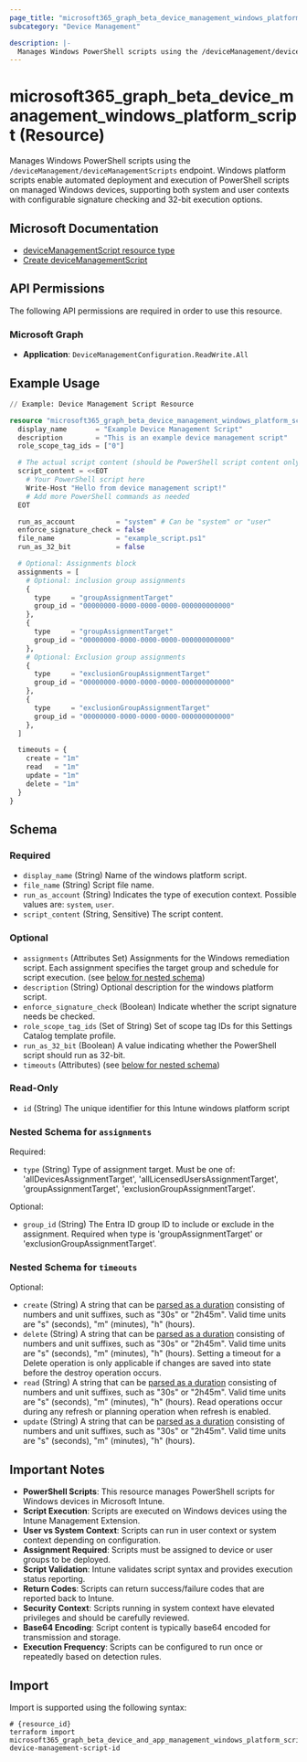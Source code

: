```yaml
---
page_title: "microsoft365_graph_beta_device_management_windows_platform_script Resource - terraform-provider-microsoft365"
subcategory: "Device Management"

description: |-
  Manages Windows PowerShell scripts using the /deviceManagement/deviceManagementScripts endpoint. Windows platform scripts enable automated deployment and execution of PowerShell scripts on managed Windows devices, supporting both system and user contexts with configurable signature checking and 32-bit execution options.
---
```


# microsoft365_graph_beta_device_management_windows_platform_script (Resource)

Manages Windows PowerShell scripts using the `/deviceManagement/deviceManagementScripts` endpoint. Windows platform scripts enable automated deployment and execution of PowerShell scripts on managed Windows devices, supporting both system and user contexts with configurable signature checking and 32-bit execution options.

## Microsoft Documentation

- [deviceManagementScript resource type](https://learn.microsoft.com/en-us/graph/api/resources/intune-shared-devicemanagementscript?view=graph-rest-beta)
- [Create deviceManagementScript](https://learn.microsoft.com/en-us/graph/api/intune-shared-devicemanagementscript-create?view=graph-rest-beta)

## API Permissions

The following API permissions are required in order to use this resource.

### Microsoft Graph

- **Application**: `DeviceManagementConfiguration.ReadWrite.All`

## Example Usage

```terraform
// Example: Device Management Script Resource

resource "microsoft365_graph_beta_device_management_windows_platform_script" "example" {
  display_name       = "Example Device Management Script"
  description        = "This is an example device management script"
  role_scope_tag_ids = ["0"]

  # The actual script content (should be PowerShell script content only)
  script_content = <<EOT
    # Your PowerShell script here
    Write-Host "Hello from device management script!"
    # Add more PowerShell commands as needed
  EOT

  run_as_account          = "system" # Can be "system" or "user"
  enforce_signature_check = false
  file_name               = "example_script.ps1"
  run_as_32_bit           = false

  # Optional: Assignments block
  assignments = [
    # Optional: inclusion group assignments
    {
      type     = "groupAssignmentTarget"
      group_id = "00000000-0000-0000-0000-000000000000"
    },
    {
      type     = "groupAssignmentTarget"
      group_id = "00000000-0000-0000-0000-000000000000"
    },
    # Optional: Exclusion group assignments
    {
      type     = "exclusionGroupAssignmentTarget"
      group_id = "00000000-0000-0000-0000-000000000000"
    },
    {
      type     = "exclusionGroupAssignmentTarget"
      group_id = "00000000-0000-0000-0000-000000000000"
    },
  ]

  timeouts = {
    create = "1m"
    read   = "1m"
    update = "1m"
    delete = "1m"
  }
}
```

<!-- schema generated by tfplugindocs -->
## Schema

### Required

- `display_name` (String) Name of the windows platform script.
- `file_name` (String) Script file name.
- `run_as_account` (String) Indicates the type of execution context. Possible values are: `system`, `user`.
- `script_content` (String, Sensitive) The script content.

### Optional

- `assignments` (Attributes Set) Assignments for the Windows remediation script. Each assignment specifies the target group and schedule for script execution. (see [below for nested schema](#nestedatt--assignments))
- `description` (String) Optional description for the windows platform script.
- `enforce_signature_check` (Boolean) Indicate whether the script signature needs be checked.
- `role_scope_tag_ids` (Set of String) Set of scope tag IDs for this Settings Catalog template profile.
- `run_as_32_bit` (Boolean) A value indicating whether the PowerShell script should run as 32-bit.
- `timeouts` (Attributes) (see [below for nested schema](#nestedatt--timeouts))

### Read-Only

- `id` (String) The unique identifier for this Intune windows platform script

<a id="nestedatt--assignments"></a>
### Nested Schema for `assignments`

Required:

- `type` (String) Type of assignment target. Must be one of: 'allDevicesAssignmentTarget', 'allLicensedUsersAssignmentTarget', 'groupAssignmentTarget', 'exclusionGroupAssignmentTarget'.

Optional:

- `group_id` (String) The Entra ID group ID to include or exclude in the assignment. Required when type is 'groupAssignmentTarget' or 'exclusionGroupAssignmentTarget'.


<a id="nestedatt--timeouts"></a>
### Nested Schema for `timeouts`

Optional:

- `create` (String) A string that can be [parsed as a duration](https://pkg.go.dev/time#ParseDuration) consisting of numbers and unit suffixes, such as "30s" or "2h45m". Valid time units are "s" (seconds), "m" (minutes), "h" (hours).
- `delete` (String) A string that can be [parsed as a duration](https://pkg.go.dev/time#ParseDuration) consisting of numbers and unit suffixes, such as "30s" or "2h45m". Valid time units are "s" (seconds), "m" (minutes), "h" (hours). Setting a timeout for a Delete operation is only applicable if changes are saved into state before the destroy operation occurs.
- `read` (String) A string that can be [parsed as a duration](https://pkg.go.dev/time#ParseDuration) consisting of numbers and unit suffixes, such as "30s" or "2h45m". Valid time units are "s" (seconds), "m" (minutes), "h" (hours). Read operations occur during any refresh or planning operation when refresh is enabled.
- `update` (String) A string that can be [parsed as a duration](https://pkg.go.dev/time#ParseDuration) consisting of numbers and unit suffixes, such as "30s" or "2h45m". Valid time units are "s" (seconds), "m" (minutes), "h" (hours).

## Important Notes

- **PowerShell Scripts**: This resource manages PowerShell scripts for Windows devices in Microsoft Intune.
- **Script Execution**: Scripts are executed on Windows devices using the Intune Management Extension.
- **User vs System Context**: Scripts can run in user context or system context depending on configuration.
- **Assignment Required**: Scripts must be assigned to device or user groups to be deployed.
- **Script Validation**: Intune validates script syntax and provides execution status reporting.
- **Return Codes**: Scripts can return success/failure codes that are reported back to Intune.
- **Security Context**: Scripts running in system context have elevated privileges and should be carefully reviewed.
- **Base64 Encoding**: Script content is typically base64 encoded for transmission and storage.
- **Execution Frequency**: Scripts can be configured to run once or repeatedly based on detection rules.

## Import

Import is supported using the following syntax:

```shell
# {resource_id}
terraform import microsoft365_graph_beta_device_and_app_management_windows_platform_script.example device-management-script-id
```

